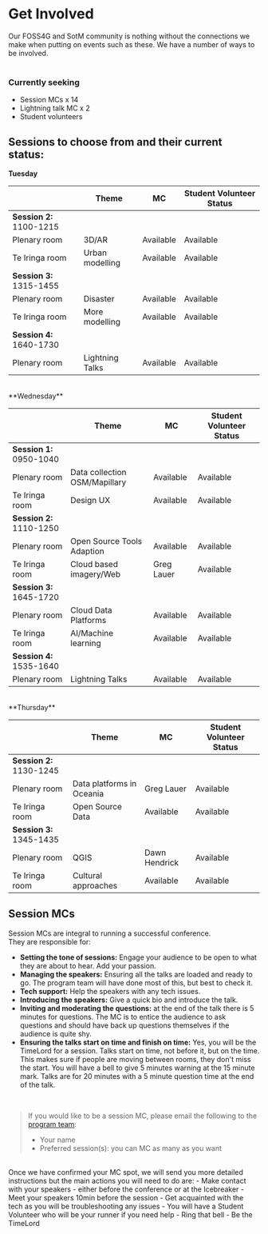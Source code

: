 # Get Involved
Our FOSS4G and SotM community is nothing without the connections we make when putting on events such as these. We have a number of ways to be involved.
<br /><br />

### Currently seeking
- Session MCs x 14
- Lightning talk MC x 2
- Student volunteers

## Sessions to choose from and their current status:
**Tuesday**	

|  | Theme | MC | Student Volunteer Status |
| --- | --- | --- | --- |
| **Session 2:** 1100-1215 |  | | |
| Plenary room | 3D/AR | Available | Available |
| Te Iringa room | Urban modelling | Available | Available |
| **Session 3:** 1315-1455 |  | | |
| Plenary room | Disaster | Available | Available |
| Te Iringa room | More modelling | Available | Available |
| **Session 4:** 1640-1730 |  | | |
| Plenary room	| Lightning Talks | Available | Available |

<br >
**Wednesday**	

|  | Theme | MC | Student Volunteer Status |
| --- | --- | --- | --- |
| **Session 1:** 0950-1040	|  | | |
| Plenary room | Data collection OSM/Mapillary | Available | Available |
| Te Iringa room | Design UX | Available | Available |
| **Session 2:** 1110-1250 |  | | |
| Plenary room	| Open Source Tools Adaption | Available | Available |
| Te Iringa room	| Cloud based imagery/Web | Greg Lauer | Available |
| **Session 3:** 1645-1720 |  | | |
| Plenary room	| Cloud Data Platforms | Available | Available |
| Te Iringa room	| AI/Machine learning | Available | Available |
| **Session 4:** 1535-1640 |  | | |
| Plenary room	| Lightning Talks | Available | Available |

<br >
**Thursday**	

|  | Theme | MC | Student Volunteer Status |
| --- | --- | --- | --- |
| **Session 2:** 1130-1245	|  | | |
| Plenary room	| Data platforms in Oceania | Greg Lauer | Available |
| Te Iringa room	| Open Source Data | Available | Available |
| **Session 3:** 1345-1435 |  | | |
| Plenary room	| QGIS | Dawn Hendrick | Available |
| Te Iringa room	| Cultural approaches | Available | Available |

## Session MCs
Session MCs are integral to running a successful conference. <br />
They are responsible for:
- **Setting the tone of sessions:** Engage your audience to be open to what they are about to hear. Add your passion. 
- **Managing the speakers:** Ensuring all the talks are loaded and ready to go. The program team will have done most of this, but best to check it.
- **Tech support:** Help the speakers with any tech issues.
- **Introducing the speakers:** Give a quick bio and introduce the talk.
- **Inviting and moderating the questions:** at the end of the talk there is 5 minutes for questions. The MC is to entice the audience to ask questions and should have back up questions themselves if the audience is quite shy. 
- **Ensuring the talks start on time and finish on time:** Yes, you will be the TimeLord for a session. Talks start on time, not before it, but on the time. This makes sure if  people are moving between rooms, they don't miss the start. You will have a bell to give 5 minutes warning at the 15 minute mark. Talks are for 20 minutes with a 5 minute question time at the end of the talk. 

<br />

> If you would like to be a session MC, please email the following to the [program team](mailto:program@foss4g-oceania.org):
>  - Your name
>  - Preferred session(s): you can MC as many as you want

<br />
Once we have confirmed your MC spot, we will send you more detailed instructions but the main actions you will need to do are: 
- Make contact with your speakers - either before the conference or at the Icebreaker
- Meet your speakers 10min before the session
- Get acquainted with the tech as you will be troubleshooting any issues
- You will have a Student Volunteer who will be your runner if you need help
- Ring that bell
- Be the TimeLord


